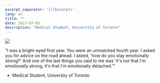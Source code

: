 ```yaml
---
excerpt_separator: '[](Excerpt)'
lang: en
title: ""
date: 2017-07-05
description: "Medical Student, University of Toronto"
---
```


![](images/humans-of-medicine/9th-post.jpeg)

"I was a bright-eyed first year. You were an unmatched fourth year. 
I asked you for advice on the road ahead.
I asked, 'how do you stay emotionally strong?'
And one of the last things you said to me was 'it's not that I'm emotionally strong, it's that I'm emotionally detached.'" 

- Medical Student, University of Toronto